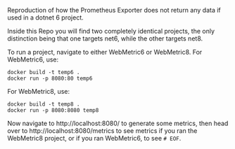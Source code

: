 Reproduction of how the Prometheus Exporter does not return any data if used in a dotnet 6 project.

Inside this Repo you will find two completely identical projects, the only distinction being that one targets net6, while the other targets net8.

To run a project, navigate to either WebMetric6 or WebMetric8.
For WebMetric6, use:
```
docker build -t temp6 .
docker run -p 8080:80 temp6
```
For WebMetric8, use:
```
docker build -t temp8 .
docker run -p 8080:8080 temp8
```

Now navigate to http://localhost:8080/ to generate some metrics, then head over to http://localhost:8080/metrics to see metrics if you ran the WebMetric8 project, or if you ran WebMetric6, to see `# EOF`.